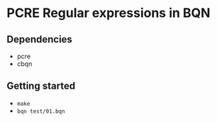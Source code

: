 # PCRE Regular expressions in BQN

## Dependencies
- pcre
- cbqn

## Getting started
- `make` 
- `bqn test/01.bqn` 
